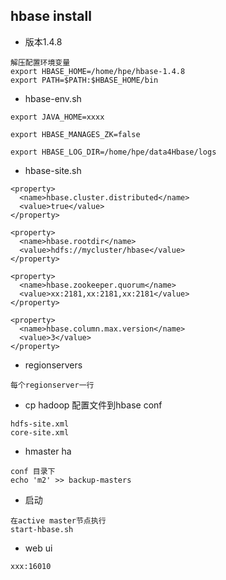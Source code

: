 ## hbase install

* 版本1.4.8
```
解压配置环境变量
export HBASE_HOME=/home/hpe/hbase-1.4.8
export PATH=$PATH:$HBASE_HOME/bin
```

* hbase-env.sh
```
export JAVA_HOME=xxxx

export HBASE_MANAGES_ZK=false

export HBASE_LOG_DIR=/home/hpe/data4Hbase/logs

```

* hbase-site.sh
```
<property>
  <name>hbase.cluster.distributed</name>
  <value>true</value>
</property>

<property>
  <name>hbase.rootdir</name>
  <value>hdfs://mycluster/hbase</value>
</property>

<property>
  <name>hbase.zookeeper.quorum</name>
  <value>xx:2181,xx:2181,xx:2181</value>
</property>

<property>
  <name>hbase.column.max.version</name>
  <value>3</value>
</property>
```
* regionservers
```
每个regionserver一行
```
* cp hadoop 配置文件到hbase conf
```
hdfs-site.xml
core-site.xml
```
* hmaster ha
```
conf 目录下
echo 'm2' >> backup-masters
```
* 启动
```
在active master节点执行
start-hbase.sh
```
* web ui
```
xxx:16010
```

